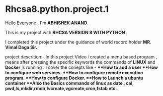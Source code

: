 # Rhcsa8.python.project.1

Hello Everyone , I'm <b>ABHISHEK ANAND</b>.

This is my project with <b>RHCSA VERSION 8 WITH PYTHON </b>.

I completed this project under the guidance of world record holder <b> MR. Vimal Daga Sir.</b>

project descrition:-
                    In this project Video i created a menu based program , means after pressing the specific keywords the commands of <b>LINUX</b> and <b>Docker</b> is running .
                    I cover the conepts like -
                                          <b>  **How to add a user
                                            **How to configure web services.
                                            **How to configure remote execution program.
                                            **How to configure Docker.
                                            **How to Launch a ubuntu container 
                                            **Also the Basics commands of linux as date , cal, pwd,ls,mkdir,rmdir,lvcreate,vgcreate,cron,fstab etc.</b>
                                            
                                        
